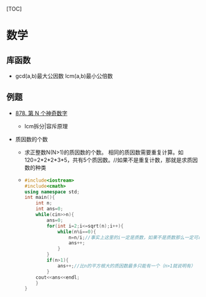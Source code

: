 



[TOC]

# 数学

## 库函数

- gcd(a,b)最大公因数	lcm(a,b)最小公倍数

## 例题

- [878. 第 N 个神奇数字](https://leetcode.cn/problems/nth-magical-number/)
  - lcm拆分|容斥原理
  
- 质因数的个数

  - 求正整数N(N>1)的质因数的个数。 相同的质因数需要重复计算。如120=2\*2\*2\*3\*5，共有5个质因数。//如果不是重复计数，那就是求质因数的种类

  - ```c++
    #include<iostream>
    #include<cmath>
    using namespace std;
    int main(){
        int n;
        int ans=0;
        while(cin>>n){
            ans=0;
            for(int i=2;i<=sqrt(n);i++){
                while(n%i==0){
                    n=n/i;//事实上这里的i一定是质数，如果不是质数那么一定可以分解成更小的质数，在这之前就已经被除去了，因此这里除的一定是质数
                    ans++;
                }
            }
            if(n>1){
                ans++;//比n的平方根大的质因数最多只能有一个（n>1就说明有）
            }
        cout<<ans<<endl;
        }
    }
    ```

    

    